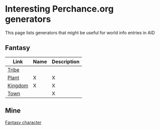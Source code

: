# Interesting Perchance.org generators
This page lists generators that might be useful for world info entries in AID

## Fantasy

Link | Name | Description
------------ | ------------- | -------------
[Tribe](https://perchance.org/create-a-fantasy-tribe) |  | 
[Plant](https://perchance.org/fantasyingredientgenerator) | X | X
[Kingdom](https://perchance.org/fantasy-kingdom-generator-by-trash-queen) | X | X
[Town](https://perchance.org/fantasytowns) |  | X

## Mine
[Fantasy character](https://perchance.org/aid-fantasy-character-generator)



